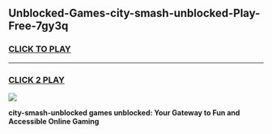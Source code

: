 
## Unblocked-Games-city-smash-unblocked-Play-Free-7gy3q
<h3>
<a href="https://premium76.site?title=city-smash-unblocked&ref=23A">CLICK TO PLAY</a></h3>
<hr>

<h3>
<a href="https://premium76.site?title=city-smash-unblocked&ref=23A">CLICK 2 PLAY</a>
  
</h3>

<a href="https://premium76.site?title=city-smash-unblocked&ref=23A"><img src="https://clearcache.store/games.png"></a>


**city-smash-unblocked games unblocked: Your Gateway to Fun and Accessible Online Gaming**
